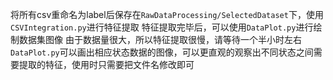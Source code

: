 将所有csv重命名为label后保存在`RawDataProcessing/SelectedDataset`下，使用`CSVIntegration.py`进行特征提取
特征提取完毕后，可以使用`DataPlot.py`进行绘制数据集图像
由于数据量很大，所以特征提取很慢，请等待一个半小时左右
`DataPlot.py`可以画出相应状态数据的图像，可以更直观的观察出不同状态之间需要提取的特征，使用时只需要把文件名修改即可
